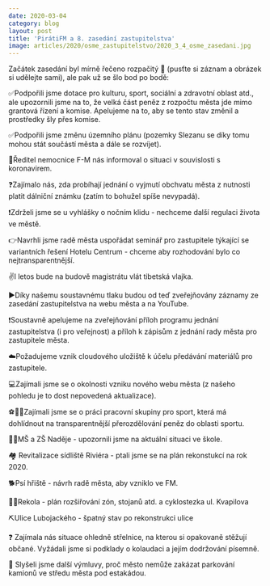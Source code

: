 ```yaml
---
date: 2020-03-04
category: blog
layout: post
title: 'PirátiFM a 8. zasedání zastupitelstva'
image: articles/2020/osme_zastupitelstvo/2020_3_4_osme_zasedani.jpg
---
```

Začátek zasedání byl mírně řečeno rozpačitý 🙈 (pusťte si záznam a obrázek si udělejte sami), ale pak už se šlo bod po bodě:

✅Podpořili jsme dotace pro kulturu, sport, sociální a zdravotní oblast atd., ale upozornili jsme na to, že velká část peněz z rozpočtu města jde mimo grantová řízení a komise. Apelujeme na to, aby se tento stav změnil a prostředky šly přes komise.

✅Podpořili jsme změnu územního plánu (pozemky Slezanu se díky tomu mohou stát součástí města a dále se rozvíjet).

🦠Ředitel nemocnice F-M nás informoval o situaci v souvislosti s koronavirem.

❓Zajímalo nás, zda probíhají jednání o vyjmutí obchvatu města z nutnosti platit dálniční známku (zatím to bohužel spíše nevypadá).

❗️Zdrželi jsme se u vyhlášky o nočním klidu - nechceme další regulaci života ve městě.

👉Navrhli jsme radě města uspořádat seminář pro zastupitele týkající se variantních řešení Hotelu Centrum - chceme aby rozhodování bylo co nejtransparentnější.

✌️I letos bude na budově magistrátu vlát tibetská vlajka.

▶️Díky našemu soustavnému tlaku budou od teď zveřejňovány záznamy ze zasedání zastupitelstva na webu města a na YouTube.

❗️Soustavně apelujeme na zveřejňování příloh programu jednání zastupitelstva (i pro veřejnost) a příloh k zápisům z jednání rady města pro zastupitele města.

☁️Požadujeme vznik cloudového uložiště k účelu předávání materiálů pro zastupitele.

💻Zajímali jsme se o okolnosti vzniku nového webu města (z našeho pohledu je to dost nepovedená aktualizace).

⚽️🏒🏀Zajímali jsme se o práci pracovní skupiny pro sport, která má dohlídnout na transparentnější přerozdělování peněz do oblasti sportu.

👩‍🏫MŠ a ZŠ Naděje - upozornili jsme na aktuální situaci ve škole.

🏘 Revitalizace sídliště Riviéra - ptali jsme se na plán rekonstukcí na rok 2020.

🐕Psí hřiště - návrh radě města, aby vzniklo ve FM.

🚴‍♂️Rekola - plán rozšiřování zón, stojanů atd. a cyklostezka ul. Kvapilova

⛏Ulice Lubojackého - špatný stav po rekonstrukci ulice

❓ Zajímala nás situace ohledně střelnice, na kterou si opakovaně stěžují občané. Vyžádali jsme si podklady o kolaudaci a jejím dodržování písemně.

🚛 Slyšeli jsme další výmluvy, proč město nemůže zakázat parkování kamionů ve středu města pod estakádou.
